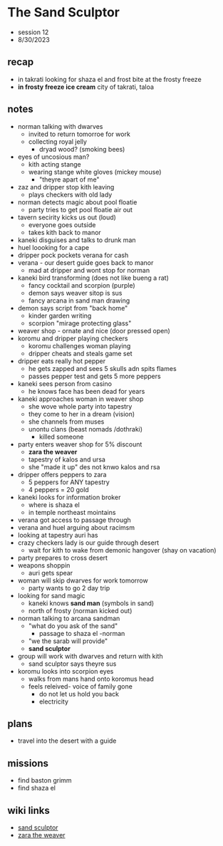 # The Sand Sculptor
- session 12
- 8/30/2023  
 
## recap 
- in takrati looking for shaza el and frost bite at the frosty freeze
- **in frosty freeze ice cream**  city of takrati, taloa

## notes
- norman talking with dwarves
    - invited to return tomorroe for work
    - collecting royal jelly
        - dryad wood? (smoking bees)
- eyes of uncosious man?
    - kith acting stange
    - wearing stange white gloves (mickey mouse)
        - "theyre apart of me"
- zaz and dripper stop kith leaving
    - plays checkers with old lady
- norman detects magic about pool floatie
    - party tries to get pool floatie air out
- tavern secirity kicks us out (loud)
    - everyone goes outside
    - takes kith back to manor
- kaneki disguises and talks to drunk man
- huel loooking for a cape
- dripper pock pockets verana for cash
- verana - our desert guide goes back to manor
    - mad at dripper and wont stop for norman
- kaneki bird transforming (does not like bueng a rat)
    - fancy cocktail and scorpion (purple)
    - demon says weaver sitop is sus
    - fancy arcana in sand man drawing
- demon says script from "back home"
    - kinder garden writing 
    - scorpion "mirage protecting glass"
- weaver shop - ornate and nice (door pressed open)
- koromu and dripper playing checkers
    - koromu challenges woman playing
    - dripper cheats and steals game set
- dripper eats really hot pepper
    - he gets zapped and sees 5 skulls adn spits flames
    - passes pepper test and gets 5 more peppers
- kaneki sees person from casino
    - he knows face has been dead for years
- kaneki approaches woman in weaver shop
    - she wove whole party into tapestry
    - they come to her in a dream (vision)
    - she channels from muses
    - unontu clans (beast nomads /dothraki)
        - killed someone
- party enters weaver shop for 5% discount
    - **zara the weaver**
    - tapestry of kalos and ursa
    - she "made it up" des not knwo kalos and rsa
- dripper offers peppers to zara
    - 5 peppers for ANY tapestry
    - 4 peppers = 20 gold
- kaneki looks for information broker
    - where is shaza el
    - in temple northeast mointains
- verana got access to passage through
- verana and huel arguing about racimsm
- looking at tapestry auri has
- crazy checkers lady is our guide through desert
    - wait for kith to wake from demonic hangover (shay on vacation)
- party prepares to cross desert
- weapons shoppin
    - auri gets spear
- woman will skip dwarves for work tomorrow
    - party wants to go 2 day trip
- looking for sand magic
    - kaneki knows **sand man** (symbols in sand)
    - north of frosty (norman kicked out)
- norman talking to arcana sandman
    - "what do you ask of the sand"
        - passage to shaza el -norman
    - "we the sarab will provide"
    - **sand sculptor**
- group will work with dwarves and return with kith
    - sand sculptor says theyre sus
- koromu looks into scorpion eyes
    - walks from mans hand onto koromus head
    - feels releived- voice of family gone
        - do not let us hold you back 
        - electricity 



## plans 
- travel into the desert with a guide

## missions
- find baston grimm
- find shaza el

## wiki links   
- [sand sculptor](../lore.md#sand-sculptor)
- [zara the weaver](../lore.md#zara-the-weaver)

